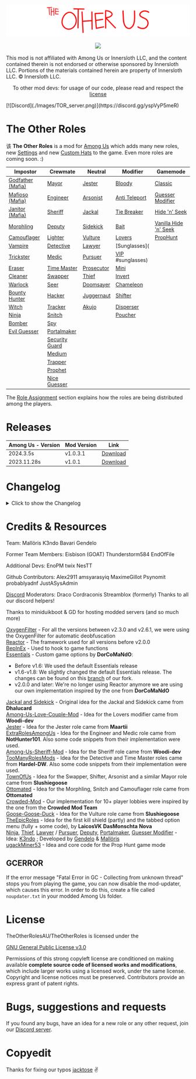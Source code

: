 ![mod banner](./Images/TOU_Logo.png)
<p align="center"><a href="https://github.com/mxyx-club/TheOtherUs/releases/"><img src="https://badgen.net/github/release/SpexGH/theotherus"></a></p>


This mod is not affiliated with Among Us or Innersloth LLC, and the content contained therein is not endorsed or otherwise sponsored by Innersloth LLC. Portions of the materials contained herein are property of Innersloth LLC. © Innersloth LLC.</p>
<p align="center">
  To other mod devs: for usage of our code, please read and respect the <a href="#license">license</a></p>
[![Discord](./Images/TOR_server.png)](https://discord.gg/yspVyP5meR)


# The Other Roles

该 **The Other Roles** is a mod for [Among Us](https://store.steampowered.com/app/945360/Among_Us) which adds many new roles, new [Settings](#settings) and new [Custom Hats](#custom-hats) to the game.
Even more roles are coming soon. :)

| Impostor                    | Crewmate                          | Neutral                   | Modifier                        | Gamemode                                                     |
| --------------------------- | --------------------------------- | ------------------------- | ------------------------------- | ------------------------------------------------------------ |
| [Godfather (Mafia)](#mafia) | [Mayor](#mayor)                   | [Jester](#jester)         | [Bloody](#bloody)               | [Classic](#roles)                                            |
| [Mafioso (Mafia)](#mafia)   | [Engineer](#engineer)             | [Arsonist](#arsonist)     | [Anti Teleport](#anti-teleport) | [Guesser Modifier](#guesser-modifier)                        |
| [Janitor (Mafia)](#mafia)   | [Sheriff](#sheriff)               | [Jackal](#jackal)         | [Tie Breaker](#tie-breaker)     | [Hide 'n' Seek](#hide-n-seek)                                |
| [Morphling](#morphling)     | [Deputy](#deputy)                 | [Sidekick](#sidekick)     | [Bait](#bait)                   | [Vanilla Hide 'n' Seek](https://www.innersloth.com/new-game-mode-hide-n-seek-is-here-emergency-meeting-35/) |
| [Camouflager](#camouflager) | [Lighter](#lighter)               | [Vulture](#vulture)       | [Lovers](#lovers)               | [PropHunt](#prophunt)                                        |
| [Vampire](#vampire)         | [Detective](#detective)           | [Lawyer](#lawyer)         | [Sunglasses](                   |                                                              |
| [Trickster](#trickster)     | [Medic](#medic)                   | [Pursuer](#pursuer)       | [VIP](#vip)  #sunglasses)       |                                                              |
| [Eraser](#eraser)           | [Time Master](#time-master)       | [Prosecutor](#prosecutor) | [Mini](#mini)                   |                                                              |
| [Cleaner](#cleaner)         | [Swapper](#swapper)               | [Thief](#thief)           | [Invert](#invert)               |                                                              |
| [Warlock](#warlock)         | [Seer](#seer)                     | [Doomsayer](#Doomsayer)   | [Chameleon](#chameleon)         |                                                              |
| [Bounty Hunter](#bounty-hunter)   | [Hacker](#hacker)           | [Juggernaut](#Juggernaut) | [Shifter](#shifter)             |                                                              |
| [Witch](#witch)             | [Tracker](#tracker)               | [Akujo](#Akujo)           | [Disperser](#disperser)         |                                                              |
| [Ninja](#ninja)             | [Snitch](#snitch)                 |                           | [Poucher](#disperser)           |                                                              |
| [Bomber](#bomber)           | [Spy](#spy)                       |                           |                                 |                                                              |
| [Evil Guesser](#guesser)    | [Portalmaker](#portalmaker)       |                           |                                 |                                                              |
|                             | [Security Guard](#security-guard) |                           |                                 |                                                              |
|                             | [Medium](#medium)                 |                           |                                 |                                                              |
|                             | [Trapper](#trapper)               |                           |                                 |                                                              |
|                             | [Prophet](#Prophet)               |                           |                                 |                                                              |
|                             | [Nice Guesser](#guesser)          |                           |                                 |                                                              |

The [Role Assignment](#role-assignment) section explains how the roles are being distributed among the players.

# Releases
| Among Us - Version| Mod Version | Link |
|----------|-------------|-----------------|
| 2024.3.5s    | v1.0.3.1 | [Download](https://github.com/mxyx-club/TheOtherUs/releases/download/v1.0.3.1/TheOtherUs.zip)    |
| 2023.11.28s  | v1.0.1   | [Download](https://github.com/mxyx-club/TheOtherUs/releases/download/v1.0.1/TheOtherUs.zip)      |



# Changelog

<details>
  <summary>Click to show the Changelog</summary>


**Changes in v1.0.3:**

- 

**Changes in v1.0.2:**

- 

**Changes in v1.0.1:**

- 

- 
</details>


# Credits & Resources
Team:
Mallöris    K3ndo    Bavari    Gendelo

Former Team Members:
Eisbison (GOAT)    Thunderstorm584    EndOfFile

Additional Devs:
EnoPM    twix    NesTT

Github Contributors:
Alex2911    amsyarasyiq    MaximeGillot
Psynomit    probablyadnf    JustASysAdmin

[Discord](https://discord.gg/yspVyP5meR) Moderators:</b>
Draco Cordraconis    Streamblox (formerly)
Thanks to all our discord helpers!

Thanks to miniduikboot & GD for hosting modded servers (and so much more)


[OxygenFilter](https://github.com/NuclearPowered/Reactor.OxygenFilter) - For all the versions between v2.3.0 and v2.6.1, we were using the OxygenFilter for automatic deobfuscation\
[Reactor](https://github.com/NuclearPowered/Reactor) - The framework used for all versions before v2.0.0\
[BepInEx](https://github.com/BepInEx) - Used to hook to game functions\
[Essentials](https://github.com/DorCoMaNdO/Reactor-Essentials) - Custom game options by **DorCoMaNdO**:
- Before v1.6: We used the default Essentials release
- v1.6-v1.8: We slightly changed the default Essentials release. The changes can be found on this [branch](https://github.com/Eisbison/Reactor-Essentials/tree/feature/TheOtherRoles-Adaption) of our fork.
- v2.0.0 and later: We're no longer using Reactor anymore we are using our own implementation inspired by the one from **DorCoMaNdO**

[Jackal and Sidekick](https://www.twitch.tv/dhalucard) - Original idea for the Jackal and Sidekick came from **Dhalucard**\
[Among-Us-Love-Couple-Mod](https://github.com/Woodi-dev/Among-Us-Love-Couple-Mod) - Idea for the Lovers modifier came from **Woodi-dev**\
[Jester](https://github.com/Maartii/Jester) - Idea for the Jester role came from **Maartii**\
[ExtraRolesAmongUs](https://github.com/NotHunter101/ExtraRolesAmongUs) - Idea for the Engineer and Medic role came from **NotHunter101**. Also some code snippets from their implementation were used.\
[Among-Us-Sheriff-Mod](https://github.com/Woodi-dev/Among-Us-Sheriff-Mod) - Idea for the Sheriff role came from **Woodi-dev**\
[TooManyRolesMods](https://github.com/Hardel-DW/TooManyRolesMods) - Idea for the Detective and Time Master roles came from **Hardel-DW**. Also some code snippets from their implementation were used.\
[TownOfUs](https://github.com/slushiegoose/Town-Of-Us) - Idea for the Swapper, Shifter, Arsonist and a similar Mayor role came from **Slushiegoose**\
[Ottomated](https://twitter.com/ottomated_) - Idea for the Morphling, Snitch and Camouflager role came from **Ottomated**\
[Crowded-Mod](https://github.com/CrowdedMods/CrowdedMod) - Our implementation for 10+ player lobbies were inspired by the one from the **Crowded Mod Team**\
[Goose-Goose-Duck](https://store.steampowered.com/app/1568590/Goose_Goose_Duck) - Idea for the Vulture role came from **Slushiegoose**\
[TheEpicRoles](https://github.com/LaicosVK/TheEpicRoles) - Idea for the first kill shield (partly) and the tabbed option menu (fully + some code), by **LaicosVK** **DasMonschta** **Nova**\
[Ninja](#ninja), [Thief](#thief), [Lawyer](#lawyer) / [Pursuer](#pursuer), [Deputy](#deputy), [Portalmaker](#portalmaker), [Guesser Modifier](#guesser-modifier) - Idea: [K3ndo](https://github.com/K3ndoo) ; Developed by [Gendelo](https://github.com/gendelo3) & [Mallöris](https://github.com/Mallaris) \
[ugackMiner53](https://github.com/ugackMiner53/PropHunt) - Idea and core code for the Prop Hunt game mode


## GCERROR
If the error message "Fatal Error in GC - Collecting from unknown thread" stops you from playing the game, you can now disable the mod-updater, which causes this error.
In order to do this, create a file called `noupdater.txt` in your modded Among Us folder.

# License
TheOtherRolesAU/TheOtherRoles is licensed under the

[GNU General Public License v3.0](https://github.com/TheOtherRolesAU/TheOtherRoles/blob/main/LICENSE)

Permissions of this strong copyleft license are conditioned on making available **complete source code of licensed works and modifications**, which include larger works using a licensed work, under the same license. Copyright and license notices must be preserved. Contributors provide an express grant of patent rights.

# Bugs, suggestions and requests
If you found any bugs, have an idea for a new role or any other request, join our [Discord server](https://discord.gg/77RkMJHWsM).

# Copyedit
Thanks for fixing our typos [jacktose](https://github.com/jacktose) ✌️
